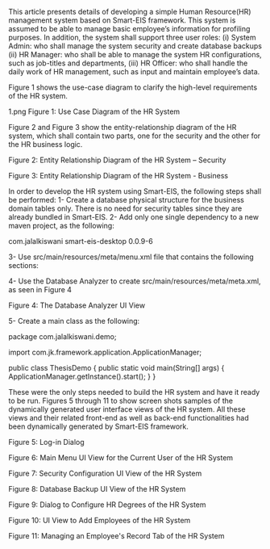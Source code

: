 This article presents details of developing a simple Human Resource(HR) management system based on Smart-EIS framework. This system is assumed to be able to manage basic employee’s information for profiling purposes. In addition, the system shall support three user roles: 
(i) System Admin: who shall manage the system security and create database backups
(ii) HR Manager: who shall be able to manage the system HR configurations, such as job-titles and departments, 
(iii) HR Officer: who shall handle the daily work of HR management, such as input and maintain employee’s data.

Figure ‎1 shows the use-case diagram to clarify the high-level requirements of the HR system.

1.png 
Figure ‎1: Use Case Diagram of the HR System

Figure ‎2 and Figure ‎3 show the entity-relationship diagram of the HR system, which shall contain two parts, one for the security and the other for the HR business logic.



Figure ‎2: Entity Relationship Diagram of the HR System – Security

Figure ‎3: Entity Relationship Diagram of the HR System - Business

In order to develop the HR system using Smart-EIS, the following steps shall be performed: 
1-	Create a database physical structure for the business domain tables only. There is no need for security tables since they are already bundled in Smart-EIS.
2-	Add only one single dependency to a new maven project, as the following:

<!-- https://mvnrepository.com/artifact/com.jalalkiswani/smart-eis-desktop -->
<dependency>
    <groupId>com.jalalkiswani</groupId>
    <artifactId>smart-eis-desktop</artifactId>
    <version>0.0.9-6</version>
</dependency>

3-	Use src/main/resources/meta/menu.xml file that contains the following sections:
<main-menu>
	<menu name="HR Config">
		<menu-item name="Departments">
			<properties>
				<property name="table-meta" value="hr_departments" />
			</properties>
		</menu-item>
		<menu-item name="Degrees">
			<properties>
				<property name="table-meta" value="hr_degrees" />
			</properties>
		</menu-item>
		<menu-item name="Family releationships">
			<properties>
				<property name="table-meta" value="hr_family_relations" />
			</properties>
		</menu-item>
	</menu>
	<menu name="HR Management">
		<menu-item name="Employees ">
			<properties>
				<property name="table-meta" value="hr_employees" />
				<property name="detail-tables" value="hr_employee_personal_info,hr_employee_degrees,hr_employee_family" />
				<property name="detail-fields" value="emp_id,emp_id,emp_id" />
				<property name="cross-table" value="false,true,false"/>
			</properties>
		</menu-item>
	</menu>
</main-menu>

4-	Use the Database Analyzer to create src/main/resources/meta/meta.xml, as seen in Figure ‎4

Figure ‎4: The Database Analyzer UI View

5-	Create a main class as the following:

package com.jalalkiswani.demo;

import com.jk.framework.application.ApplicationManager;

public class ThesisDemo {
	public static void main(String[] args) {
		ApplicationManager.getInstance().start();
	}
}

These were the only steps needed to build the HR system and have it ready to be run. Figures ‎5 through 11 to show screen shots samples of the dynamically generated user interface views of the HR system. All these views and their related front-end as well as back-end functionalities had been dynamically generated by Smart-EIS framework. 

Figure 5: Log-in Dialog 

Figure ‎6: Main Menu UI View for the Current User of the HR System

Figure ‎7: Security Configuration UI View of the HR System

Figure ‎8: Database Backup UI View of the HR System

Figure ‎9: Dialog to Configure HR Degrees of the HR System

Figure ‎10: UI View to Add Employees of the HR System

Figure ‎11: Managing an Employee's Record Tab of the HR System
